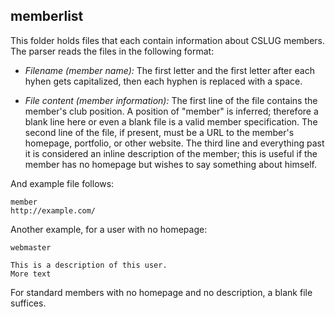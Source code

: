 memberlist
----------
This folder holds files that each contain information about CSLUG members. The
parser reads the files in the following format:

* *Filename (member name):* The first letter and the first letter after each
  hyhen gets capitalized, then each hyphen is replaced with a space.

* *File content (member information):* The first line of the file contains the
  member's club position. A position of "member" is inferred; therefore a blank
  line here or even a blank file is a valid member specification. The second
  line of the file, if present, must be a URL to the member's homepage,
  portfolio, or other website. The third line and everything past it is
  considered an inline description of the member; this is useful if the member
  has no homepage but wishes to say something about himself.

And example file follows:

	member
	http://example.com/

Another example, for a user with no homepage:

	webmaster
	
	This is a description of this user.
	More text

For standard members with no homepage and no description, a blank file suffices.
